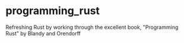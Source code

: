 # programming_rust
Refreshing Rust by working through the excellent book, "Programming Rust" by Blandy and Orendorff
